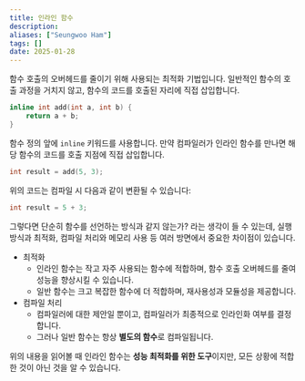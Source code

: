 ```yaml
---
title: 인라인 함수
description: 
aliases: ["Seungwoo Ham"] 
tags: []
date: 2025-01-28
---
```

함수 호출의 오버헤드를 줄이기 위해 사용되는 최적화 기법입니다. 일반적인 함수의 호출 과정을 거치지 않고, 함수의 코드를 호출된 자리에 직접 삽입합니다.

```cpp
inline int add(int a, int b) {
	return a + b;
}
```

함수 정의 앞에 `inline` 키워드를 사용합니다. 만약 컴파일러가 인라인 함수를 만나면 해당 함수의 코드를 호출 지점에 직접 삽입합니다.

```cpp
int result = add(5, 3);
```

위의 코드는 컴파일 시 다음과 같이 변환될 수 있습니다:

```cpp
int result = 5 + 3;
```

그렇다면 단순히 함수를 선언하는 방식과 같지 않는가? 라는 생각이 들 수 있는데, 실행 방식과 최적화, 컴파일 처리와 메모리 사용 등 여러 방면에서 중요한 차이점이 있습니다.

- 최적화
	- 인라인 함수는 작고 자주 사용되는 함수에 적합하며, 함수 호출 오버헤드를 줄여 성능을 향상시킬 수 있습니다.
	- 일반 함수는 크고 복잡한 함수에 더 적합하며, 재사용성과 모듈성을 제공합니다.
- 컴파일 처리
	- 컴파일러에 대한 제안일 뿐이고, 컴파일러가 최종적으로 인라인화 여부를 결정합니다.
	- 그러나 일반 함수는 항상 **별도의 함수**로 컴파일됩니다.

위의 내용을 읽어볼 때 인라인 함수는 **성능 최적화를 위한 도구**이지만, 모든 상황에 적합한 것이 아닌 것을 알 수 있습니다.

